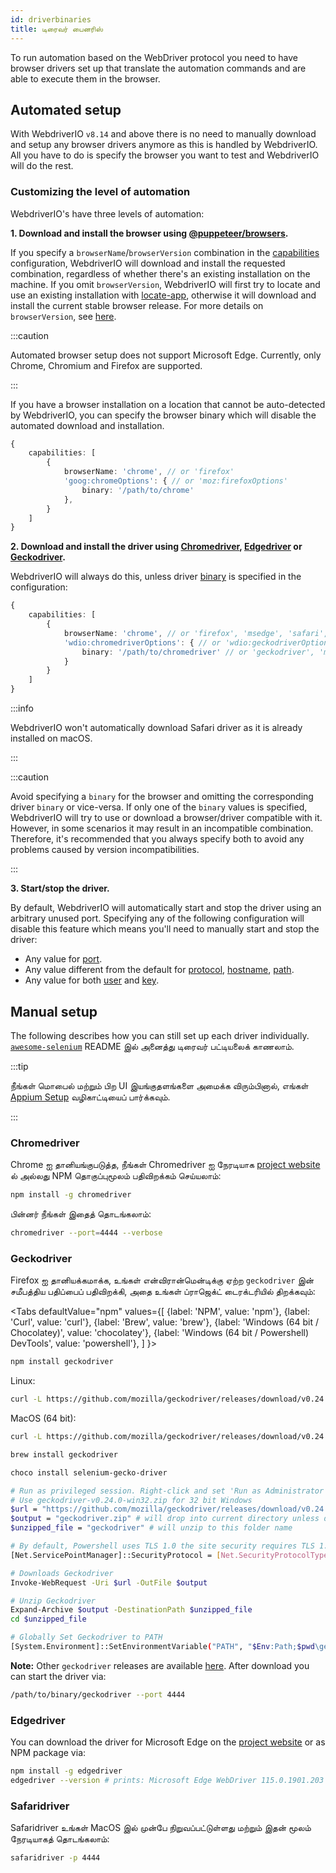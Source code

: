 ```yaml
---
id: driverbinaries
title: டிரைவர் பைனரிஸ்
---
```


To run automation based on the WebDriver protocol you need to have browser drivers set up that translate the automation commands and are able to execute them in the browser.

## Automated setup

With WebdriverIO `v8.14` and above there is no need to manually download and setup any browser drivers anymore as this is handled by WebdriverIO. All you have to do is specify the browser you want to test and WebdriverIO will do the rest.

### Customizing the level of automation

WebdriverIO's have three levels of automation:

**1. Download and install the browser using [@puppeteer/browsers](https://www.npmjs.com/package/@puppeteer/browsers).**

If you specify a `browserName`/`browserVersion` combination in the [capabilities](configuration#capabilities-1) configuration, WebdriverIO will download and install the requested combination, regardless of whether there's an existing installation on the machine. If you omit `browserVersion`, WebdriverIO will first try to locate and use an existing installation with [locate-app](https://www.npmjs.com/package/locate-app), otherwise it will download and install the current stable browser release. For more details on `browserVersion`, see [here](capabilities#automate-different-browser-channels).

:::caution

Automated browser setup does not support Microsoft Edge. Currently, only Chrome, Chromium and Firefox are supported.

:::

If you have a browser installation on a location that cannot be auto-detected by WebdriverIO, you can specify the browser binary which will disable the automated download and installation.

```ts
{
    capabilities: [
        {
            browserName: 'chrome', // or 'firefox'
            'goog:chromeOptions': { // or 'moz:firefoxOptions'
                binary: '/path/to/chrome'
            },
        }
    ]
}
```

**2. Download and install the driver using [Chromedriver](https://www.npmjs.com/package/chromedriver), [Edgedriver](https://www.npmjs.com/package/edgedriver) or [Geckodriver](https://www.npmjs.com/package/geckodriver).**

WebdriverIO will always do this, unless driver [binary](capabilities#binary) is specified in the configuration:

```ts
{
    capabilities: [
        {
            browserName: 'chrome', // or 'firefox', 'msedge', 'safari', 'chromium'
            'wdio:chromedriverOptions': { // or 'wdio:geckodriverOptions', 'wdio:edgedriverOptions'
                binary: '/path/to/chromedriver' // or 'geckodriver', 'msedgedriver'
            }
        }
    ]
}
```

:::info

WebdriverIO won't automatically download Safari driver as it is already installed on macOS.

:::

:::caution

Avoid specifying a `binary` for the browser and omitting the corresponding driver `binary` or vice-versa. If only one of the `binary` values is specified, WebdriverIO will try to use or download a browser/driver compatible with it. However, in some scenarios it may result in an incompatible combination. Therefore, it's recommended that you always specify both to avoid any problems caused by version incompatibilities.

:::

**3. Start/stop the driver.**

By default, WebdriverIO will automatically start and stop the driver using an arbitrary unused port. Specifying any of the following configuration will disable this feature which means you'll need to manually start and stop the driver:

- Any value for [port](configuration#port).
- Any value different from the default for [protocol](configuration#protocol), [hostname](configuration#hostname), [path](configuration#path).
- Any value for both [user](configuration#user) and [key](configuration#key).

## Manual setup

The following describes how you can still set up each driver individually. [`awesome-selenium`](https://github.com/christian-bromann/awesome-selenium#driver) README இல் அனைத்து டிரைவர் பட்டியலைக் காணலாம்.

:::tip

நீங்கள் மொபைல் மற்றும் பிற UI இயங்குதளங்களை அமைக்க விரும்பினால், எங்கள் [Appium Setup](appium) வழிகாட்டியைப் பார்க்கவும்.

:::

### Chromedriver

Chrome ஐ தானியங்குபடுத்த, நீங்கள் Chromedriver ஐ நேரடியாக [project website](http://chromedriver.chromium.org/downloads) ல் அல்லது NPM தொகுப்புமூலம் பதிவிறக்கம் செய்யலாம்:

```bash npm2yarn
npm install -g chromedriver
```

பின்னர் நீங்கள் இதைத் தொடங்கலாம்:

```sh
chromedriver --port=4444 --verbose
```

### Geckodriver

Firefox ஐ தானியக்கமாக்க, உங்கள் என்விரான்மென்டிக்கு ஏற்ற `geckodriver` இன் சமீபத்திய பதிப்பைப் பதிவிறக்கி, அதை உங்கள் ப்ராஜெக்ட் டைரக்டரியில் திறக்கவும்:

<Tabs
  defaultValue="npm"
  values={[
    {label: 'NPM', value: 'npm'},
 {label: 'Curl', value: 'curl'},
 {label: 'Brew', value: 'brew'},
 {label: 'Windows (64 bit / Chocolatey)', value: 'chocolatey'},
 {label: 'Windows (64 bit / Powershell) DevTools', value: 'powershell'},
 ]
}>
<TabItem value="npm">

```bash npm2yarn
npm install geckodriver
```

</TabItem>
<TabItem value="curl">

Linux:

```sh
curl -L https://github.com/mozilla/geckodriver/releases/download/v0.24.0/geckodriver-v0.24.0-linux64.tar.gz | tar xz
```

MacOS (64 bit):

```sh
curl -L https://github.com/mozilla/geckodriver/releases/download/v0.24.0/geckodriver-v0.24.0-macos.tar.gz | tar xz
```

</TabItem>
<TabItem value="brew">

```sh
brew install geckodriver
```

</TabItem>
<TabItem value="chocolatey">

```sh
choco install selenium-gecko-driver
```

</TabItem>
<TabItem value="powershell">

```sh
# Run as privileged session. Right-click and set 'Run as Administrator'
# Use geckodriver-v0.24.0-win32.zip for 32 bit Windows
$url = "https://github.com/mozilla/geckodriver/releases/download/v0.24.0/geckodriver-v0.24.0-win64.zip"
$output = "geckodriver.zip" # will drop into current directory unless defined otherwise
$unzipped_file = "geckodriver" # will unzip to this folder name

# By default, Powershell uses TLS 1.0 the site security requires TLS 1.2
[Net.ServicePointManager]::SecurityProtocol = [Net.SecurityProtocolType]::Tls12

# Downloads Geckodriver
Invoke-WebRequest -Uri $url -OutFile $output

# Unzip Geckodriver
Expand-Archive $output -DestinationPath $unzipped_file
cd $unzipped_file

# Globally Set Geckodriver to PATH
[System.Environment]::SetEnvironmentVariable("PATH", "$Env:Path;$pwd\geckodriver.exe", [System.EnvironmentVariableTarget]::Machine)
```

</TabItem>
</Tabs>

**Note:** Other `geckodriver` releases are available [here](https://github.com/mozilla/geckodriver/releases). After download you can start the driver via:

```sh
/path/to/binary/geckodriver --port 4444
```

### Edgedriver

You can download the driver for Microsoft Edge on the [project website](https://developer.microsoft.com/en-us/microsoft-edge/tools/webdriver/) or as NPM package via:

```sh
npm install -g edgedriver
edgedriver --version # prints: Microsoft Edge WebDriver 115.0.1901.203 (a5a2b1779bcfe71f081bc9104cca968d420a89ac)
```

### Safaridriver

Safaridriver உங்கள் MacOS இல் முன்பே நிறுவப்பட்டுள்ளது மற்றும் இதன் மூலம் நேரடியாகத் தொடங்கலாம்:

```sh
safaridriver -p 4444
```
